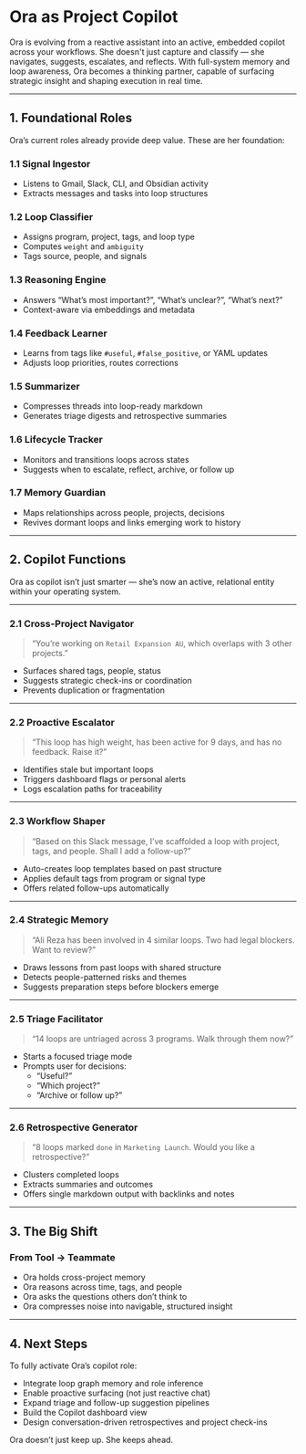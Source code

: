 # Ora as Project Copilot

Ora is evolving from a reactive assistant into an active, embedded copilot across your workflows. She doesn't just capture and classify — she navigates, suggests, escalates, and reflects. With full-system memory and loop awareness, Ora becomes a thinking partner, capable of surfacing strategic insight and shaping execution in real time.

---

## 1. Foundational Roles

Ora’s current roles already provide deep value. These are her foundation:

### 1.1 Signal Ingestor
- Listens to Gmail, Slack, CLI, and Obsidian activity
- Extracts messages and tasks into loop structures

### 1.2 Loop Classifier
- Assigns program, project, tags, and loop type
- Computes `weight` and `ambiguity`
- Tags source, people, and signals

### 1.3 Reasoning Engine
- Answers “What’s most important?”, “What’s unclear?”, “What’s next?”
- Context-aware via embeddings and metadata

### 1.4 Feedback Learner
- Learns from tags like `#useful`, `#false_positive`, or YAML updates
- Adjusts loop priorities, routes corrections

### 1.5 Summarizer
- Compresses threads into loop-ready markdown
- Generates triage digests and retrospective summaries

### 1.6 Lifecycle Tracker
- Monitors and transitions loops across states
- Suggests when to escalate, reflect, archive, or follow up

### 1.7 Memory Guardian
- Maps relationships across people, projects, decisions
- Revives dormant loops and links emerging work to history

---

## 2. Copilot Functions

Ora as copilot isn’t just smarter — she’s now an active, relational entity within your operating system.

---

### 2.1 Cross-Project Navigator

> “You’re working on `Retail Expansion AU`, which overlaps with 3 other projects.”

- Surfaces shared tags, people, status
- Suggests strategic check-ins or coordination
- Prevents duplication or fragmentation

---

### 2.2 Proactive Escalator

> “This loop has high weight, has been active for 9 days, and has no feedback. Raise it?”

- Identifies stale but important loops
- Triggers dashboard flags or personal alerts
- Logs escalation paths for traceability

---

### 2.3 Workflow Shaper

> “Based on this Slack message, I’ve scaffolded a loop with project, tags, and people. Shall I add a follow-up?”

- Auto-creates loop templates based on past structure
- Applies default tags from program or signal type
- Offers related follow-ups automatically

---

### 2.4 Strategic Memory

> “Ali Reza has been involved in 4 similar loops. Two had legal blockers. Want to review?”

- Draws lessons from past loops with shared structure
- Detects people-patterned risks and themes
- Suggests preparation steps before blockers emerge

---

### 2.5 Triage Facilitator

> “14 loops are untriaged across 3 programs. Walk through them now?”

- Starts a focused triage mode
- Prompts user for decisions:
  - “Useful?”
  - “Which project?”
  - “Archive or follow up?”

---

### 2.6 Retrospective Generator

> “8 loops marked `done` in `Marketing Launch`. Would you like a retrospective?”

- Clusters completed loops
- Extracts summaries and outcomes
- Offers single markdown output with backlinks and notes

---

## 3. The Big Shift

### From Tool → Teammate

- Ora holds cross-project memory
- Ora reasons across time, tags, and people
- Ora asks the questions others don’t think to
- Ora compresses noise into navigable, structured insight

---

## 4. Next Steps

To fully activate Ora’s copilot role:
- Integrate loop graph memory and role inference
- Enable proactive surfacing (not just reactive chat)
- Expand triage and follow-up suggestion pipelines
- Build the Copilot dashboard view
- Design conversation-driven retrospectives and project check-ins

Ora doesn’t just keep up. She keeps ahead.
